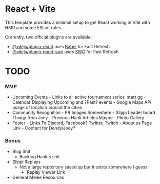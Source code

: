 # React + Vite

This template provides a minimal setup to get React working in Vite with HMR and some ESLint rules.

Currently, two official plugins are available:

- [@vitejs/plugin-react](https://github.com/vitejs/vite-plugin-react/blob/main/packages/plugin-react/README.md) uses [Babel](https://babeljs.io/) for Fast Refresh
- [@vitejs/plugin-react-swc](https://github.com/vitejs/vite-plugin-react-swc) uses [SWC](https://swc.rs/) for Fast Refresh

# TODO

### MVP
- Upcoming Events
		- Links to all active tournament series' start.gg
		- Calendar Displaying Upcoming and ?Past? events
		- Google Maps API usage of location around the cities
- Community Recognition
		- PR Images Somewhere
		- Slippi Leader board Thingy from Joey
		- Previous Hank Articles Maybe
		- Photo Gallery
- Footer
		- Links To Discord, Facebook? Twitter, Twitch
		- About us Page Link
		- Contact for Dendy/Joey?

### Bonus
- Blog Shit
	- Backlog Hank's shit
- Slippi Replays
	- Not a large repository saved up but it exists somewhere I guess
		- Replay Viewer Link
- General Melee Resources